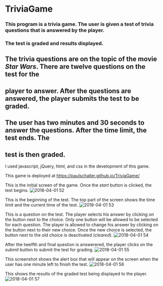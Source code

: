 # TriviaGame

### This program is a trivia game.  The user is given a test of trivia questions that is answered by the player.  
### The test is graded and results displayed.

## The trivia questions are on the topic of the movie *Star Wars*.  There are twelve questions on the test for the
## player to answer.  After the questions are answered, the player submits the test to be graded.  

## The user has two minutes and 30 seconds to answer the questions.  After the time limit, the test ends.  The 
## test is then graded.

I used javascript, jQuery, html, and css in the development of this game.

This game is deployed at  https://paulschaller.github.io/TriviaGame/


This is the initial screen of the game.  Once the *start* button is clicked, the test begins.
![2018-04-01 52](https://user-images.githubusercontent.com/30198872/38175446-aae9ca22-35aa-11e8-9960-d35a2ec5b7c2.png)



This is the beginning of the test.  The top part of the screen shows the time limit and the current time of the test.
![2018-04-01 53](https://user-images.githubusercontent.com/30198872/38175460-b8efc23e-35aa-11e8-89d3-33539e9aaaab.png)




This is a question on the test.  The player selects his answer by clicking on the button next to the choice.  Only one 
button will be allowed to be selected for each question.  The player is allowed to change his answer by clicking on the 
button next to their new choice.  Once the new choice is selected, the button next to the old choice is deactivated (*cleared*).
![2018-04-01 54](https://user-images.githubusercontent.com/30198872/38175464-c782e894-35aa-11e8-8b27-15fff328eef9.png)



After the twelfth and final question is answerered, the player clicks on the *submit* button to submit the test for grading.
![2018-04-01 55](https://user-images.githubusercontent.com/30198872/38175470-cfbf65aa-35aa-11e8-93a2-2eb92ebf7276.png)




This screenshot shows the alert box that will appear on the screen when the user has one minute left to finish the test.
![2018-04-01 56](https://user-images.githubusercontent.com/30198872/38175474-dc4ce536-35aa-11e8-9b10-e7443dd37fad.png)




This shows the results of the graded test being displayed to the player.
![2018-04-01 57](https://user-images.githubusercontent.com/30198872/38175475-e6e3f91c-35aa-11e8-88c0-ef762e86b664.png)
